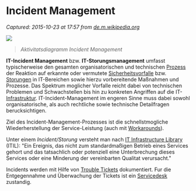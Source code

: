 # Incident Management

_Captured: 2015-10-23 at 17:57 from [de.m.wikipedia.org](https://de.m.wikipedia.org/wiki/Incident_Management)_

![](http://upload.wikimedia.org/wikipedia/commons/thumb/5/5b/Aktivitaetsdiagramm_incident_management.png/220px-Aktivitaetsdiagramm_incident_management.png)

> _Aktivitatsdiagramm Incident Management_

**IT-Incident Management** bzw. **IT-Storungsmanagement** umfasst typischerweise den gesamten organisatorischen und technischen [Prozess](https://de.m.wikipedia.org/wiki/Gesch%C3%A4ftsprozess) der Reaktion auf erkannte oder vermutete [Sicherheitsvorfalle](https://de.m.wikipedia.org/wiki/Sicherheit) bzw. [Storungen](https://de.m.wikipedia.org/wiki/St%C3%B6rung) in IT-Bereichen sowie hierzu vorbereitende Maßnahmen und Prozesse. Das Spektrum moglicher Vorfalle reicht dabei von technischen Problemen und Schwachstellen bis hin zu konkreten Angriffen auf die IT-[Infrastruktur](https://de.m.wikipedia.org/wiki/Infrastruktur). IT-Incident-Management im engeren Sinne muss dabei sowohl organisatorische, als auch rechtliche sowie technische Detailfragen berucksichtigen.

Ziel des Incident-Management-Prozesses ist die schnellstmogliche Wiederherstellung der Service-Leistung (auch mit [Workarounds](https://de.m.wikipedia.org/wiki/Workaround)).

Unter einem _Incident/Storung_ versteht man nach [IT Infrastructure Library](https://de.m.wikipedia.org/wiki/IT_Infrastructure_Library) (ITIL): "Ein Ereignis, das nicht zum standardmaßigen Betrieb eines Services gehort und das tatsachlich oder potenziell eine Unterbrechung dieses Services oder eine Minderung der vereinbarten Qualitat verursacht."

Incidents werden mit Hilfe von [Trouble Tickets](https://de.m.wikipedia.org/wiki/Trouble_Ticket) dokumentiert. Fur die Entgegennahme und Überwachung der Tickets ist ein [Servicedesk](https://de.m.wikipedia.org/wiki/Servicedesk) zustandig.
